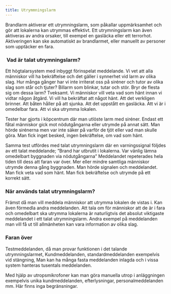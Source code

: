 ```yaml
---
title: Utrymmningslarm
---
```

Brandlarm aktiverar ett utrymningslarm, som påkallar uppmärksamhet och gör att lokalerna kan utrymmas effektivt. Ett utrymningslarm kan även aktiveras av andra orsaker, till exempel en gasläcka eller ett terrorhot. Aktiveringen kan ske automatiskt av brandlarmet, eller manuellt av personer som upptäcker en fara. 

###  Vad är talat utrymningslarm?

Ett högtalarsystem med inbyggt förinspelat meddelande. Vi vet att alla människor vill ha bekräftelse och det gäller i synnerhet vid larm av olika slag. Hur många gånger har vi inte irriterat oss på siréner och tutor av olika slag som står och tjuter? Billarm som blinkar, tutar och stör. Bryr de flesta sig om dessa larm? Tveksamt. Vi människor vill veta vad som hänt innan vi vidtar någon åtgärd. Vi vill ha bekräftat att något hänt. Att det verkligen brinner. Att båten håller på att sjunka. Att det uppstått en gasläcka. Att vi är i omedelbar fara. Att vi ska utrymma lokalen.

Tester har gjorts i köpcentrum där man utlöste larm med siréner. Endast ett fåtal människor gick mot nödutgångarna eller utrymde på annat sätt. Man hörde sirénerna men var inte säker på varför de tjöt eller vad man skulle göra. Man fick inget besked, ingen bekräftelse, om vad som hänt.

Samma test utfördes med talat utrymningslarm där en varningssignal följdes av ett talat meddelande; ”Brand har utbrutit i lokalerna. Var vänlig lämna omedelbart byggnaden via nödutgångarna” Meddelandet repeterades hela tiden till dess att faran var över. Mer eller mindre samtliga människor utrymde denna gång byggnaden. Man hörde signalen och meddelandet. Man fick veta vad som hänt. Man fick bekräftelse och utrymde på ett korrekt sätt.

### När används talat utrymningslarm?

Främst då man vill meddela människor att utrymma lokalen de vistas i. Kan även förmedla andra meddelanden. Att tala om för människor att de är i fara och omedelbart ska utrymma lokalerna är naturligtvis det absolut viktigaste meddelandet i ett talat utrymningslarm. Andra exempel på meddelanden man vill få ut till allmänheten kan vara information av olika slag.

### Faran över

Testmeddelanden, då man provar funktionen i det talande utrymningslarmet,
Kundmeddelanden, standardmeddelanden exempelvis vid stängning,
Man kan ha många fasta meddelanden inlagda och i vissa system hanteras tusentals meddelanden.

Med hjälp av utropsmikrofoner kan man göra manuella utrop i anläggningen exempelvis unika kundmeddelanden, efterlysningar, personalmeddelanden mm. Här finns inga begränsningar.